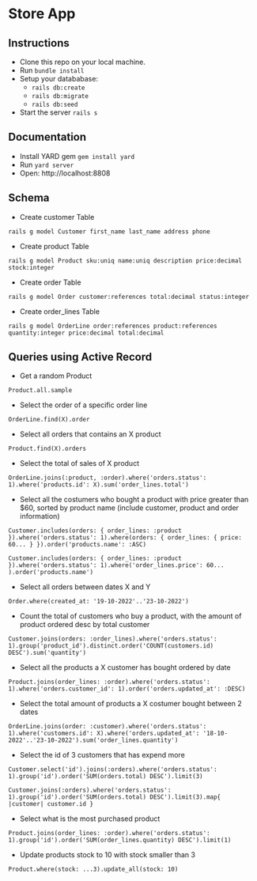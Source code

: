 # Store App

## Instructions

- Clone this repo on your local machine.
- Run `bundle install`
- Setup your datababase:
  - `rails db:create`
  - `rails db:migrate`
  - `rails db:seed`
- Start the server `rails s`
## Documentation

- Install YARD gem `gem install yard`
- Run `yard server`
- Open: http://localhost:8808

## Schema

- Create customer Table
```console
rails g model Customer first_name last_name address phone
```

- Create product Table
```console
rails g model Product sku:uniq name:uniq description price:decimal stock:integer
```
- Create order Table
```console
rails g model Order customer:references total:decimal status:integer
```

- Create order_lines Table
```console
rails g model OrderLine order:references product:references quantity:integer price:decimal total:decimal
```

## Queries using Active Record

- Get a random Product
```console
Product.all.sample
```

- Select the order of a specific order line
```console
OrderLine.find(X).order
```

- Select all orders that contains an X product
```console
Product.find(X).orders
```

- Select the total of sales of X product
```console
OrderLine.joins(:product, :order).where('orders.status': 1).where('products.id': X).sum('order_lines.total')
```

- Select all the costumers who bought a product with price greater than $60, sorted by product name (include customer, product and order information)
```console
Customer.includes(orders: { order_lines: :product }).where('orders.status': 1).where(orders: { order_lines: { price: 60... } }).order('products.name': :ASC)
```
```console
Customer.includes(orders: { order_lines: :product }).where('orders.status': 1).where('order_lines.price': 60... ).order('products.name')
```

- Select all orders between dates X and Y
```console
Order.where(created_at: '19-10-2022'..'23-10-2022')
```

- Count the total of customers who buy a product, with the amount of product ordered desc by total customer
```console
Customer.joins(orders: :order_lines).where('orders.status': 1).group('product_id').distinct.order('COUNT(customers.id) DESC').sum('quantity')
```

- Select all the products a X customer has bought ordered by date
```console
Product.joins(order_lines: :order).where('orders.status': 1).where('orders.customer_id': 1).order('orders.updated_at': :DESC)
```

- Select the total amount of products a X costumer bought between 2 dates
```console
OrderLine.joins(order: :customer).where('orders.status': 1).where('customers.id': X).where('orders.updated_at': '18-10-2022'..'23-10-2022').sum('order_lines.quantity')
```

- Select the id of 3 customers that has expend more
```console
Customer.select('id').joins(:orders).where('orders.status': 1).group('id').order('SUM(orders.total) DESC').limit(3)
```
```console
Customer.joins(:orders).where('orders.status': 1).group('id').order('SUM(orders.total) DESC').limit(3).map{ |customer| customer.id }
```

- Select what is the most purchased product
```console
Product.joins(order_lines: :order).where('orders.status': 1).group('id').order('SUM(order_lines.quantity) DESC').limit(1)
```

- Update products stock to 10 with stock smaller than 3 
```console
Product.where(stock: ...3).update_all(stock: 10)
```
